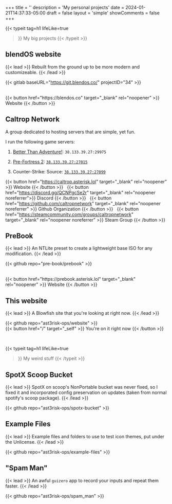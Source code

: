 +++
title = ''
description = 'My personal projects'
date = 2024-01-21T14:37:33-05:00
draft = false
layout = 'simple'
showComments = false
+++

{{< typeit
  tag=h1
  lifeLike=true
  >}}
My big projects
{{< /typeit >}}

## blendOS website

{{< lead >}}
Rebuilt from the ground up to be more modern and customizeable.
{{< /lead >}}

{{< gitlab baseURL="https://git.blendos.co/" projectID="34" >}}

<br>
{{< button href="https://blendos.co" target="_blank" rel="noopener" >}}
Website
{{< /button >}}

## Caltrop Network

A group dedicated to hosting servers that are simple, yet fun.

I run the following game servers:

1. [Better Than Adventure!](https://www.betterthanadventure.net): `38.133.39.27:29975`

1. [Pre-Fortress 2](https://prefortress.com): [`38.133.39.27:27015`](steam://connect/38.133.39.27:27015)

1. Counter-Strike: Source: [`38.133.39.27:27099`](steam://connect/38.133.39.27:27099)

{{< button href="https://caltrop.asterisk.lol" target="_blank" rel="noopener" >}}
Website
{{< /button >}}
&nbsp;
{{< button href="https://discord.gg/QCNPgcSe2r" target="_blank" rel="noopener noreferrer">}}
Discord
{{< /button >}}
&nbsp;
{{< button href="https://github.com/caltropnetwork" target="_blank" rel="noopener noreferrer" >}}
Github Organization
{{< /button >}}
&nbsp;
{{< button href="https://steamcommunity.com/groups/caltropnetwork" target="_blank" rel="noopener noreferrer" >}}
Steam Group
{{< /button >}}

## PreBook

{{< lead >}}
An NTLite preset to create a lightweight base ISO for any modification.
{{< /lead >}}

{{< github repo="pre-book/prebook" >}}

<br>
{{< button href="https://prebook.asterisk.lol" target="_blank" rel="noopener" >}}
 Website
{{< /button >}}

## This website

{{< lead >}}
A Blowfish site that you're looking at right now.
{{< /lead >}}

{{< github repo="ast3risk-ops/website" >}}
<br>
{{< button href="/" target="_self" >}}
 You're on it right now
{{< /button >}}

<br>

{{< typeit
  tag=h1
  lifeLike=true
  >}}
My weird stuff
{{< /typeit >}}

## SpotX Scoop Bucket

{{< lead >}}
SpotX on scoop's NonPortable bucket was never fixed, so I fixed it and incorporated config preservation on updates (taken from normal spotify's scoop package).
{{< /lead >}}

{{< github repo="ast3risk-ops/spotx-bucket" >}}

## Example Files

{{< lead >}}
Example files and folders to use to test icon themes, put under the Unlicense.
{{< /lead >}}

{{< github repo="ast3risk-ops/example-files" >}}

## "Spam Man"

{{< lead >}}
An awful `guizero` app to record your inputs and repeat them faster.
{{< /lead >}}

{{< github repo="ast3risk-ops/spam_man" >}}
